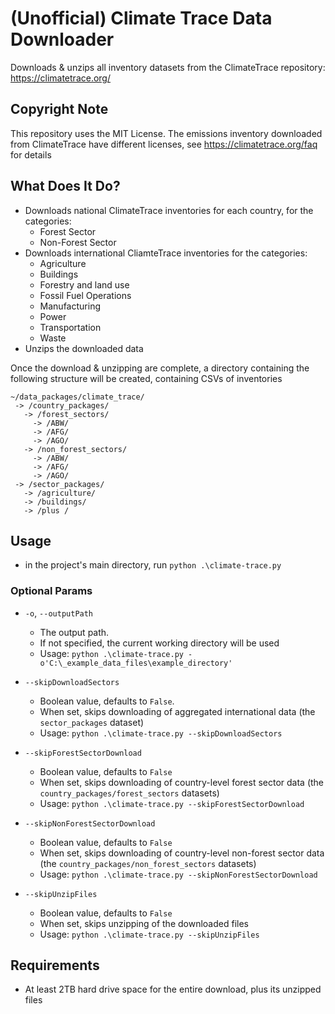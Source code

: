 # (Unofficial) Climate Trace Data Downloader 

Downloads & unzips all inventory datasets from the ClimateTrace repository: https://climatetrace.org/


## Copyright Note 

This repository uses the MIT License. The emissions inventory downloaded from ClimateTrace have different licenses, see https://climatetrace.org/faq for details


## What Does It Do?

* Downloads national ClimateTrace inventories for each country, for the categories:
  * Forest Sector
  * Non-Forest Sector
* Downloads international CliamteTrace inventories for the categories:
  * Agriculture
  * Buildings
  * Forestry and land use
  * Fossil Fuel Operations
  * Manufacturing
  * Power
  * Transportation
  * Waste
* Unzips the downloaded data

Once the download & unzipping are complete, a directory containing the following structure will be created, containing CSVs of inventories
```
~/data_packages/climate_trace/
 -> /country_packages/
   -> /forest_sectors/
     -> /ABW/
     -> /AFG/
     -> /AGO/
   -> /non_forest_sectors/
     -> /ABW/
     -> /AFG/
     -> /AGO/
 -> /sector_packages/
   -> /agriculture/
   -> /buildings/
   -> /plus /
```

## Usage
* in the project's main directory, run `python .\climate-trace.py`

### Optional Params

* `-o`, `--outputPath`               
  * The output path. 
  * If not specified, the current working directory will be used
  * Usage: `python .\climate-trace.py -o'C:\_example_data_files\example_directory'`

* `--skipDownloadSectors`           
  * Boolean value, defaults to `False`. 
  * When set, skips downloading of aggregated international data (the `sector_packages` dataset)
  * Usage: `python .\climate-trace.py --skipDownloadSectors`

* `--skipForestSectorDownload`      
  * Boolean value, defaults to `False`
  * When set, skips downloading of country-level forest sector data (the `country_packages/forest_sectors` datasets)
  * Usage: `python .\climate-trace.py --skipForestSectorDownload`

* `--skipNonForestSectorDownload`   
  * Boolean value, defaults to `False`
  * When set, skips downloading of country-level non-forest sector data (the `country_packages/non_forest_sectors` datasets)
  * Usage: `python .\climate-trace.py --skipNonForestSectorDownload`

* `--skipUnzipFiles`                
  * Boolean value, defaults to `False`
  * When set, skips unzipping of the downloaded files
  * Usage: `python .\climate-trace.py --skipUnzipFiles`


## Requirements

* At least 2TB hard drive space for the entire download, plus its unzipped files